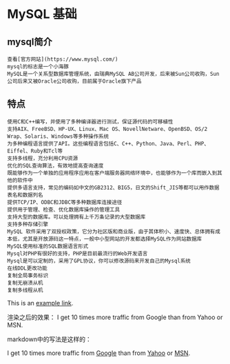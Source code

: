 # MySQL 基础

## mysql简介
```
查看[官方网站](https://www.mysql.com/)
mysql的标志是一个小海豚
MySQL是一个关系型数据库管理系统，由瑞典MySQL AB公司开发，后来被Sun公司收购，Sun公司后来又被Oracle公司收购，目前属于Oracle旗下产品
```
## 特点
```
使用C和C++编写，并使用了多种编译器进行测试，保证源代码的可移植性
支持AIX、FreeBSD、HP-UX、Linux、Mac OS、NovellNetware、OpenBSD、OS/2 Wrap、Solaris、Windows等多种操作系统
为多种编程语言提供了API。这些编程语言包括C、C++、Python、Java、Perl、PHP、Eiffel、Ruby和Tcl等
支持多线程，充分利用CPU资源
优化的SQL查询算法，有效地提高查询速度
既能够作为一个单独的应用程序应用在客户端服务器网络环境中，也能够作为一个库而嵌入到其他的软件中
提供多语言支持，常见的编码如中文的GB2312、BIG5，日文的Shift_JIS等都可以用作数据表名和数据列名
提供TCP/IP、ODBC和JDBC等多种数据库连接途径
提供用于管理、检查、优化数据库操作的管理工具
支持大型的数据库。可以处理拥有上千万条记录的大型数据库
支持多种存储引擎
MySQL 软件采用了双授权政策，它分为社区版和商业版，由于其体积小、速度快、总体拥有成本低，尤其是开放源码这一特点，一般中小型网站的开发都选择MySQL作为网站数据库
MySQL使用标准的SQL数据语言形式
Mysql对PHP有很好的支持，PHP是目前最流行的Web开发语言
Mysql是可以定制的，采用了GPL协议，你可以修改源码来开发自己的Mysql系统
在线DDL更改功能
复制全局事务标识
复制无崩溃从机
复制多线程从机
```
 
 This is an [example link](https://www.baidu.com/).


渲染之后的效果：
I get 10 times more traffic from Google than from Yahoo or MSN.

markdown中的写法是这样的：

I get 10 times more traffic from [Google][1] than from [Yahoo][2] or [MSN][3].  

[1]: http://google.com/        "Google" 
[2]: http://search.yahoo.com/  "Yahoo Search" 
[3]: http://search.msn.com/    "MSN Search"